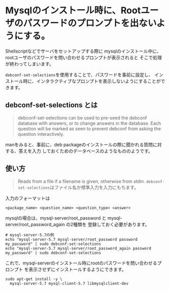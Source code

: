 # Mysqlのインストール時に、Rootユーザのパスワードのプロンプトを出ないようにする。

Shellscriptなどでサーバをセットアップする際に
mysqlのインストール中に、rootユーザのパスワードを問い合わせるプロンプトが表示されると
そこで処理が終わってしまいます。

`debconf-set-selections`を使用することで、パスワードを事前に設定し、
インストール時に、インタラクティブなプロンプトを表示しないようにすることができます。

## debconf-set-selections とは

> debconf-set-selections can be used to pre-seed the debconf database
with answers, or to change answers in the database. Each question will
be marked as seen to prevent debconf from asking the question
interactively.

manをみると、事前に、deb packageのインストールの際に聞かれる質問に対する、答えを入力
しておくためのデータベースのようなもののようです。

## 使い方
> Reads from a file if a filename is given, otherwise from stdin.
`debconf-set-selections`はファイル名か標準入力を入力にもちます。

入力のフォーマットは

```
<package_name> <question_name> <question_type> <answer>
```

mysqlの場合は、mysql-server/root_password と mysql-server/root_password_again の2種類を
登録しておく必要があります。

```
# mysql-server-5.7の例
echo "mysql-server-5.7 mysql-server/root_password password my_password" | sudo debconf-set-selections
echo "mysql-server-5.7 mysql-server/root_password_again password my_password" | sudo debconf-set-selections
```

これで、mysql-serverのインストール時にrootのパスワードを問い合わせるプロンプト
を表示させずにインストールするようにできます。

```
sudo apt-get install -y \
  mysql-server-5.7 mysql-client-5.7 libmysqlclient-dev
```

